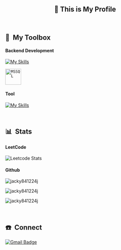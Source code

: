 <h2 align="center">👋 This is My Profile</h2>

&nbsp;
## 🧰 &nbsp;My Toolbox
#### Backend Development
[![My Skills](https://skillicons.dev/icons?i=cs,dotnet,docker,redis,sqlite,ubuntu)](https://skillicons.dev)
<div align="left">
	<code><img width="50" src="https://github.com/marwin1991/profile-technology-icons/assets/19180175/3b371807-db7c-45b4-8720-c0cfc901680a" alt="MSSQL" title="MSSQL"/></code>
</div>

#### Tool
[![My Skills](https://skillicons.dev/icons?i=aws,github,githubactions,postman,selenium)](https://skillicons.dev)

&nbsp;

## 📊 &nbsp;Stats

#### LeetCode
![Leetcode Stats](https://leetcard.jacoblin.cool/Tian1224?theme=nord)

#### Github
<p><img align="center" src="https://github-readme-stats.vercel.app/api/top-langs?username=jacky841224j&theme=calm_pink&show_icons=true&locale=en&layout=compact&hide=pascal," alt="jacky841224j" /></p>

<p><img align="center" src="https://github-readme-stats.vercel.app/api?username=jacky841224j&theme=calm_pink&show_icons=true&locale=en&hide=issues,contribs" alt="jacky841224j" /></p>

<p><img align="center" src="https://github-readme-streak-stats.herokuapp.com/?user=jacky841224j&theme=calm_pink" alt="jacky841224j" /></p>

&nbsp;

## ☎️ &nbsp;Connect
[![Gmail Badge](https://img.shields.io/badge/Gmail-red?style=flat&logo=gmail&logoColor=white)](mailto:jacky841224j@gmail.com)


<!--
**jacky841224j/jacky841224j** is a ✨ _special_ ✨ repository because its `README.md` (this file) appears on your GitHub profile.

Here are some ideas to get you started:

- 🔭 I’m currently working on ...
- 🌱 I’m currently learning ...
- 👯 I’m looking to collaborate on ...
- 🤔 I’m looking for help with ...
- 💬 Ask me about ...
- 📫 How to reach me: ...
- 😄 Pronouns: ...
- ⚡ Fun fact: ...
-->
